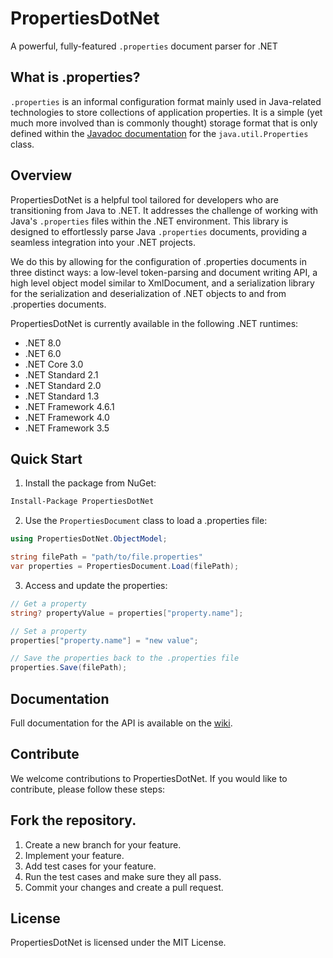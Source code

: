 # PropertiesDotNet

A powerful, fully-featured `.properties` document parser for .NET

## What is .properties?
`.properties` is an informal configuration format mainly used in Java-related technologies to store collections of application properties. It is a simple (yet much more involved than is commonly thought) storage format that is only defined within the [Javadoc documentation](https://docs.oracle.com/javase/8/docs/api/java/util/Properties.html#load-java.io.Reader-) for the `java.util.Properties` class.

## Overview
PropertiesDotNet is a helpful tool tailored for developers who are transitioning from Java to .NET. It addresses the challenge of working with Java's `.properties` files within the .NET environment. This library is designed to effortlessly parse Java `.properties` documents, providing a seamless integration into your .NET projects.

We do this by allowing for the configuration of .properties documents in three distinct ways: a low-level token-parsing and document writing API, a high level object model similar to XmlDocument, and a serialization library for the serialization and deserialization of .NET objects to and from .properties documents.

PropertiesDotNet is currently available in the following .NET runtimes:
 
* .NET 8.0 
* .NET 6.0 
* .NET Core 3.0
* .NET Standard 2.1
* .NET Standard 2.0
* .NET Standard 1.3
* .NET Framework 4.6.1
* .NET Framework 4.0
* .NET Framework 3.5

## Quick Start

1. Install the package from NuGet:
```bash
Install-Package PropertiesDotNet
```

2. Use the `PropertiesDocument` class to load a .properties file:

```csharp
using PropertiesDotNet.ObjectModel;

string filePath = "path/to/file.properties"
var properties = PropertiesDocument.Load(filePath);
```

3. Access and update the properties:

```csharp
// Get a property
string? propertyValue = properties["property.name"];

// Set a property
properties["property.name"] = "new value";

// Save the properties back to the .properties file
properties.Save(filePath);
```

## Documentation

Full documentation for the API is available on the [wiki](https://github.com/Specyy/PropertiesDotNet/wiki).

## Contribute

We welcome contributions to PropertiesDotNet. If you would like to contribute, please follow these steps:

## Fork the repository.

1. Create a new branch for your feature.
2. Implement your feature.
3. Add test cases for your feature.
4. Run the test cases and make sure they all pass.
5. Commit your changes and create a pull request.

## License
PropertiesDotNet is licensed under the MIT License.
